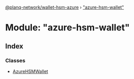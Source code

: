 [@planq-network/wallet-hsm-azure](../README.md) › ["azure-hsm-wallet"](_azure_hsm_wallet_.md)

# Module: "azure-hsm-wallet"

## Index

### Classes

* [AzureHSMWallet](../classes/_azure_hsm_wallet_.azurehsmwallet.md)
